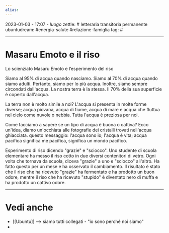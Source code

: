 ```yaml
---
alias: 
---
```

2023-01-03 - 17:07 - *luogo*
zettle: # letteraria transitoria permanente
ubuntudream: #energia-salute #relazione-famiglia 
tag: #

---
# Masaru Emoto e il riso
Lo scienziato Masaru Emoto e l’esperimento del riso

Siamo al 95% di acqua quando nasciamo. Siamo al 70% di acqua quando siamo adulti. Pertanto, siamo per lo più acqua. Inoltre, siamo sempre circondati dall'acqua.
La nostra terra è la stessa. Il 70% della sua superficie è coperto dall'acqua. 

La terra non è molto simile a noi?
L'acqua si presenta in molte forme diverse; acqua piovana, acqua di fiume, acqua di mare e acqua che fluttua nel cielo come nuvole o nebbia. Tutta l'acqua è preziosa per noi.

Come facciamo a sapere se un tipo di acqua è buona o cattiva? Ecco un'idea, diamo un'occhiata alle fotografie dei cristalli trovati nell'acqua ghiacciata.
questo messaggio: l'acqua sono io; l'acqua è vita; acqua pacifica significa me pacifica, significa un mondo pacifico.

Esperimento di riso dicendo "grazie" e "sciocco".
Uno studente di scuola elementare ha messo il riso cotto in due diversi contenitori di vetro. Ogni volta che tornava da scuola, diceva "grazie" a uno e "sciocco" all'altro. Ha fatto questo per un mese e ha osservato il cambiamento. Il risultato è stato che il riso che ha ricevuto "grazie" ha fermentato e ha prodotto un buon odore, mentre il riso che ha ricevuto "stupido" è diventato nero di muffa e ha prodotto un cattivo odore.



---
# Vedi anche
- [[Ubuntu]] --> siamo tutti collegati - "io sono perché noi siamo"
- 
